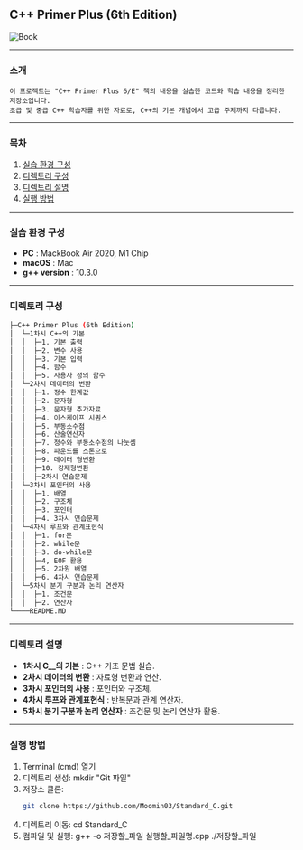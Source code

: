 ## C++ Primer Plus (6th Edition)


![Book](https://m.media-amazon.com/images/I/71ubmvbhDYL._SY342_.jpg)

---
### 소개
    이 프로젝트는 "C++ Primer Plus 6/E" 책의 내용을 실습한 코드와 학습 내용을 정리한 저장소입니다.
    초급 및 중급 C++ 학습자를 위한 자료로, C++의 기본 개념에서 고급 주제까지 다룹니다.

---
### 목차
1. [실습 환경 구성](#실습-환경-구성)
2. [디렉토리 구성](#디렉토리-구성)
3. [디렉토리 설명](#디렉토리-설명)
4. [실행 방법](#실행-방법)

---
### 실습 환경 구성
- **PC** : MackBook Air 2020, M1 Chip
- **macOS** : Mac
- **g++ version** : 10.3.0

---
### 디렉토리 구성
```sh
├─C++ Primer Plus (6th Edition)
│  └─1차시 C++의 기본
│  │  ├─1. 기본 출력
│  │  ├─2. 변수 사용
│  │  ├─3. 기본 입력
│  │  ├─4. 함수
│  │  ├─5. 사용자 정의 함수
│  └─2차시 데이터의 변환
│  │  ├─1. 정수 한계값
│  │  ├─2. 문자형
│  │  ├─3. 문자형 추가자료
│  │  ├─4. 이스케이프 시퀀스
│  │  ├─5. 부동소수점
│  │  ├─6. 산술연산자
│  │  ├─7. 정수와 부동소수점의 나눗셈
│  │  ├─8. 파운드를 스톤으로
│  │  ├─9. 데이터 형변환
│  │  ├─10. 강제형변환
│  │  ├─2차시 연습문제
│  └─3차시 포인터의 사용
│  │  ├─1. 배열
│  │  ├─2. 구조체
│  │  ├─3. 포인터
│  │  ├─4. 3차시 연습문제
│  └─4차시 루프와 관계표현식
│  │  ├─1. for문
│  │  ├─2. while문
│  │  ├─3. do-while문
│  │  ├─4, EOF 활용
│  │  ├─5. 2차원 배열
│  │  ├─6. 4차시 연습문제
│  └─5차시 분기 구분과 논리 연산자
│  │  ├─1. 조건문
│  │  ├─2. 연산자
└────README.MD
```

---
### 디렉토리 설명
- **1차시 C__의 기본** : C++ 기초 문법 실습.
- **2차시 데이터의 변환** : 자료형 변환과 연산.
- **3차시 포인터의 사용** : 포인터와 구조체.
- **4차시 루프와 관계표현식** : 반복문과 관계 연산자.
- **5차시 분기 구분과 논리 연산자** : 조건문 및 논리 연산자 활용.

---
### 실행 방법
1. Terminal (cmd) 열기
2. 디렉토리 생성:
    mkdir "Git 파일"
3. 저장소 클론:
    ```bash
    git clone https://github.com/Moomin03/Standard_C.git
4. 디렉토리 이동:
    cd Standard_C
5. 컴파일 및 실행:
    g++ -o 저장할_파일 실행할_파일명.cpp
    ./저장할_파일


